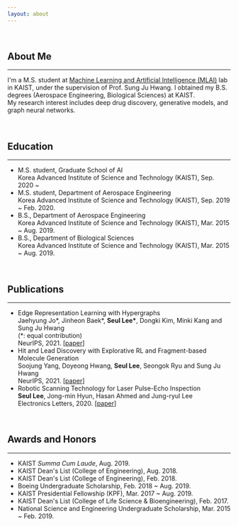 ```yaml
---
layout: about 
---
```


<br/>

## About Me
***
I'm a M.S. student at [Machine Learning and Artificial Intelligence (MLAI)](https://www.mlai-kaist.com) lab in KAIST, under the supervision of Prof. Sung Ju Hwang. I obtained my B.S. degrees (Aerospace Engineering, Biological Sciences) at KAIST.<br/>
My research interest includes deep drug discovery, generative models, and graph neural networks.

<br/>

## Education
***
* M.S. student, Graduate School of AI<br/>Korea Advanced Institute of Science and Technology (KAIST), Sep. 2020 ~
* M.S. student, Department of Aerospace Engineering<br/>Korea Advanced Institute of Science and Technology (KAIST), Sep. 2019 ~ Feb. 2020.
* B.S., Department of Aerospace Engineering<br/>Korea Advanced Institute of Science and Technology (KAIST), Mar. 2015 ~ Aug. 2019.
* B.S., Department of Biological Sciences<br/>Korea Advanced Institute of Science and Technology (KAIST), Mar. 2015 ~ Aug. 2019.

<br/>

## Publications
***
* Edge Representation Learning with Hypergraphs<br/>Jaehyung Jo\*, Jinheon Baek\*, **Seul Lee\***, Dongki Kim, Minki Kang and Sung Ju Hwang<br/>(\*: equal contribution)<br/>NeurIPS, 2021. \[[paper](https://arxiv.org/pdf/2106.15845.pdf)\]
* Hit and Lead Discovery with Explorative RL and Fragment-based Molecule Generation<br/>Soojung Yang, Doyeong Hwang, **Seul Lee**, Seongok Ryu and Sung Ju Hwang<br/>NeurIPS, 2021. \[[paper](https://arxiv.org/pdf/2110.01219.pdf)\]
* Robotic Scanning Technology for Laser Pulse-Echo Inspection<br/>**Seul Lee**, Jong-min Hyun, Hasan Ahmed and Jung-ryul Lee<br/>Electronics Letters, 2020. \[[paper](https://ietresearch.onlinelibrary.wiley.com/doi/epdf/10.1049/el.2020.1444)\]

<br/>

## Awards and Honors
***
* KAIST *Summa Cum Laude*, Aug. 2019.
* KAIST Dean's List (College of Engineering), Aug. 2018.
* KAIST Dean's List (College of Engineering), Feb. 2018.
* Boeing Undergraduate Scholarship, Feb. 2018 ~ Aug. 2019.
* KAIST Presidential Fellowship (KPF), Mar. 2017 ~ Aug. 2019.
* KAIST Dean's List (College of Life Science & Bioengineering), Feb. 2017.
* National Science and Engineering Undergraduate Scholarship, Mar. 2015 ~ Feb. 2019.
